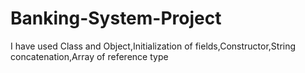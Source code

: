 # Banking-System-Project
I have used Class and Object,Initialization of fields,Constructor,String concatenation,Array of reference type
